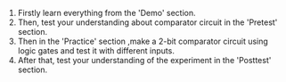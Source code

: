 1. Firstly learn everything from the 'Demo' section.  
2. Then, test your understanding about comparator circuit in the 'Pretest' section.
3. Then in the 'Practice' section ,make a 2-bit comparator circuit using logic gates and test it with different inputs.  
4. After that, test your understanding of the experiment in the 'Posttest' section.

